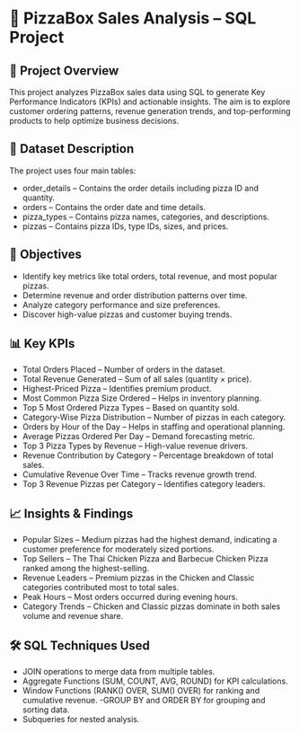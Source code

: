 # 🍕 PizzaBox Sales Analysis – SQL Project
## 📌 Project Overview
This project analyzes PizzaBox sales data using SQL to generate Key Performance Indicators (KPIs) and actionable insights.
The aim is to explore customer ordering patterns, revenue generation trends, and top-performing products to help optimize business decisions.

## 📂 Dataset Description
The project uses four main tables:

 - order_details – Contains the order details including pizza ID and quantity.
 - orders – Contains the order date and time details.
 - pizza_types – Contains pizza names, categories, and descriptions.
 - pizzas – Contains pizza IDs, type IDs, sizes, and prices.

## 🎯 Objectives
- Identify key metrics like total orders, total revenue, and most popular pizzas.
- Determine revenue and order distribution patterns over time.
- Analyze category performance and size preferences.
- Discover high-value pizzas and customer buying trends.

## 📊 Key KPIs
- Total Orders Placed – Number of orders in the dataset.
- Total Revenue Generated – Sum of all sales (quantity × price).
- Highest-Priced Pizza – Identifies premium product.
- Most Common Pizza Size Ordered – Helps in inventory planning.
- Top 5 Most Ordered Pizza Types – Based on quantity sold.
- Category-Wise Pizza Distribution – Number of pizzas in each category.
- Orders by Hour of the Day – Helps in staffing and operational planning.
- Average Pizzas Ordered Per Day – Demand forecasting metric.
- Top 3 Pizza Types by Revenue – High-value revenue drivers.
- Revenue Contribution by Category – Percentage breakdown of total sales.
- Cumulative Revenue Over Time – Tracks revenue growth trend.
- Top 3 Revenue Pizzas per Category – Identifies category leaders.

## 📈 Insights & Findings
- Popular Sizes – Medium pizzas had the highest demand, indicating a customer preference for moderately sized portions.
- Top Sellers – The Thai Chicken Pizza and Barbecue Chicken Pizza ranked among the highest-selling.
- Revenue Leaders – Premium pizzas in the Chicken and Classic categories contributed most to total sales.
- Peak Hours – Most orders occurred during evening hours.
- Category Trends – Chicken and Classic pizzas dominate in both sales volume and revenue share.

## 🛠 SQL Techniques Used
- JOIN operations to merge data from multiple tables.
- Aggregate Functions (SUM, COUNT, AVG, ROUND) for KPI calculations.
- Window Functions (RANK() OVER, SUM() OVER) for ranking and cumulative revenue.
 -GROUP BY and ORDER BY for grouping and sorting data.
- Subqueries for nested analysis.
